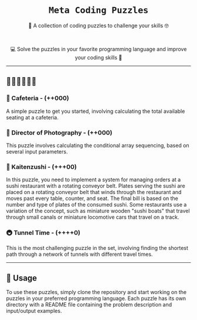 <div align="center">
  <h1 style="font-family: Verdana, sans-serif;"><code>Meta Coding Puzzles</code></h1>

  <p>🧩 A collection of coding puzzles to challenge your skills 🤓</p>
</div>
  </br>

<p align="center">💻 Solve the puzzles in your favorite programming language and improve your coding skills 🚀</p>

---

## 🧩🧩🧩🧩🧩🧩

### 🍴 Cafeteria - (++000)

A simple puzzle to get you started, involving calculating the total available seating at a cafeteria.

### 📸 Director of Photography - (++000)

This puzzle involves calculating the conditional array sequencing, based on several input parameters.

### 🍣 Kaitenzushi - (+++00)

In this puzzle, you need to implement a system for managing orders at a sushi restaurant with a rotating conveyor belt. Plates serving the sushi are placed on a rotating conveyor belt that winds through the restaurant and moves past every table, counter, and seat. The final bill is based on the number and type of plates of the consumed sushi. Some restaurants use a variation of the concept, such as miniature wooden "sushi boats" that travel through small canals or miniature locomotive cars that travel on a track.

### 🚇 Tunnel Time - (++++0)

This is the most challenging puzzle in the set, involving finding the shortest path through a network of tunnels with different travel times.

---

## 🚀 Usage

To use these puzzles, simply clone the repository and start working on the puzzles in your preferred programming language. Each puzzle has its own directory with a README file containing the problem description and input/output examples.

